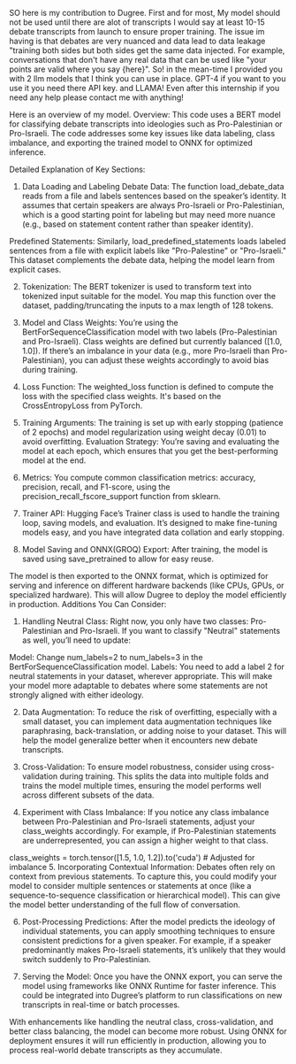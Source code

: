 SO here is my contribution to Dugree. First and for most, My model should not be used until there are alot of transcripts
I would say at least 10-15 debate transcripts from launch to ensure proper training. The issue im having is that debates
are very nuanced and data lead to data leakage "training both sides but both sides get the same data injected. For example,
conversations that don't have any real data that can be used like "your points are valid where you say {here}". So! in the mean-time I provided you with 2 llm models that
I think you can use in place. GPT-4 if you want to you use it you need there API key. and LLAMA! Even after this internship
if you need any help please contact me with anything!

Here is an overview of my model.
Overview:
This code uses a BERT model for classifying debate transcripts into ideologies such as Pro-Palestinian or Pro-Israeli. The code addresses some key issues like data labeling, class imbalance, and exporting the trained model to ONNX for optimized inference.

Detailed Explanation of Key Sections:
1. Data Loading and Labeling
Debate Data: The function load_debate_data reads from a file and labels sentences based on the speaker’s identity. It assumes that certain speakers are always Pro-Israeli or Pro-Palestinian, which is a good starting point for labeling but may need more nuance (e.g., based on statement content rather than speaker identity).

Predefined Statements: Similarly, load_predefined_statements loads labeled sentences from a file with explicit labels like "Pro-Palestine" or "Pro-Israeli." This dataset complements the debate data, helping the model learn from explicit cases.

2. Tokenization:
The BERT tokenizer is used to transform text into tokenized input suitable for the model. You map this function over the dataset, padding/truncating the inputs to a max length of 128 tokens.

3. Model and Class Weights:
You’re using the BertForSequenceClassification model with two labels (Pro-Palestinian and Pro-Israeli).
Class weights are defined but currently balanced ([1.0, 1.0]). If there’s an imbalance in your data (e.g., more Pro-Israeli than Pro-Palestinian), you can adjust these weights accordingly to avoid bias during training.
4. Loss Function:
The weighted_loss function is defined to compute the loss with the specified class weights. It's based on the CrossEntropyLoss from PyTorch.

5. Training Arguments:
The training is set up with early stopping (patience of 2 epochs) and model regularization using weight decay (0.01) to avoid overfitting.
Evaluation Strategy: You’re saving and evaluating the model at each epoch, which ensures that you get the best-performing model at the end.
6. Metrics:
You compute common classification metrics: accuracy, precision, recall, and F1-score, using the precision_recall_fscore_support function from sklearn.

7. Trainer API:
Hugging Face’s Trainer class is used to handle the training loop, saving models, and evaluation. It’s designed to make fine-tuning models easy, and you have integrated data collation and early stopping.

8. Model Saving and ONNX(GROQ) Export:
After training, the model is saved using save_pretrained to allow for easy reuse.

The model is then exported to the ONNX format, which is optimized for serving and inference on different hardware backends (like CPUs, GPUs, or specialized hardware). This will allow Dugree to deploy the model efficiently in production.
Additions You Can Consider:
1. Handling Neutral Class:
Right now, you only have two classes: Pro-Palestinian and Pro-Israeli. If you want to classify "Neutral" statements as well, you’ll need to update:

Model: Change num_labels=2 to num_labels=3 in the BertForSequenceClassification model.
Labels: You need to add a label 2 for neutral statements in your dataset, wherever appropriate.
This will make your model more adaptable to debates where some statements are not strongly aligned with either ideology.

2. Data Augmentation:
To reduce the risk of overfitting, especially with a small dataset, you can implement data augmentation techniques like paraphrasing, back-translation, or adding noise to your dataset. This will help the model generalize better when it encounters new debate transcripts.

3. Cross-Validation:
To ensure model robustness, consider using cross-validation during training. This splits the data into multiple folds and trains the model multiple times, ensuring the model performs well across different subsets of the data.

4. Experiment with Class Imbalance:
If you notice any class imbalance between Pro-Palestinian and Pro-Israeli statements, adjust your class_weights accordingly. For example, if Pro-Palestinian statements are underrepresented, you can assign a higher weight to that class.


class_weights = torch.tensor([1.5, 1.0, 1.2]).to('cuda')  # Adjusted for imbalance
5. Incorporating Contextual Information:
Debates often rely on context from previous statements. To capture this, you could modify your model to consider multiple sentences or statements at once (like a sequence-to-sequence classification or hierarchical model). This can give the model better understanding of the full flow of conversation.

6. Post-Processing Predictions:
After the model predicts the ideology of individual statements, you can apply smoothing techniques to ensure consistent predictions for a given speaker. For example, if a speaker predominantly makes Pro-Israeli statements, it’s unlikely that they would switch suddenly to Pro-Palestinian.

7. Serving the Model:
Once you have the ONNX export, you can serve the model using frameworks like ONNX Runtime for faster inference. This could be integrated into Dugree’s platform to run classifications on new transcripts in real-time or batch processes.

With enhancements like handling the neutral class, cross-validation, and better class balancing, the model can become more robust. Using ONNX for deployment ensures it will run efficiently in production, allowing you to process real-world debate transcripts as they accumulate.
